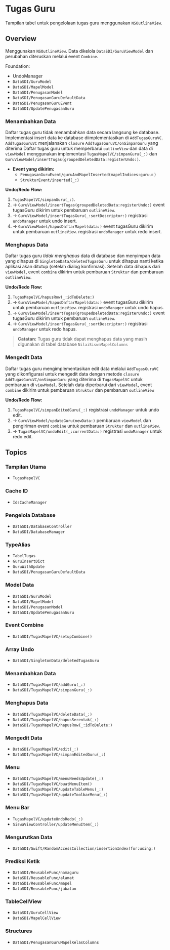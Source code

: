 # Tugas Guru

Tampilan tabel untuk pengelolaan tugas guru menggunakan `NSOutlineView`.

## Overview
Menggunakan `NSOutlineView`. Data dikelola ``DataSDI/GuruViewModel`` dan perubahan diteruskan melalui event `Combine`.

Foundation:
- UndoManager
- ``DataSDI/GuruModel``
- ``DataSDI/MapelModel``
- ``DataSDI/PenugasanModel``
- ``DataSDI/PenugasanGuruDefaultData``
- ``DataSDI/PenugasanGuruEvent``
- ``DataSDI/UpdatePenugasanGuru``

### Menambahkan Data
Daftar tugas guru tidak menambahkan data secara langsung ke database. Implementasi insert data ke database diimplementasikan di ``AddTugasGuruVC``. ``AddTugasGuruVC`` menjalanakan `closure` ``AddTugasGuruVC/onSimpanGuru`` yang diterima Daftar tugas guru untuk memperbarui `outlineView` dan data di `viewModel` menggunakan implementasi ``TugasMapelVC/simpanGuru(_:)`` dan ``GuruViewModel/insertTugas(groupedDeletedData:registerUndo:)``.

- **Event yang dikirim:**
    - ``PenugasanGuruEvent/guruAndMapelInserted(mapelIndices:guruu:)``
    - ``StrukturEvent/inserted(_:)``

**Undo/Redo Flow:**
1. ``TugasMapelVC/simpanGuru(_:)``.
2. → ``GuruViewModel/insertTugas(groupedDeletedData:registerUndo:)`` event tugasGuru dikirim untuk pembaruan `outlineView`.
3. → ``GuruViewModel/insertTugasGuru(_:sortDescriptor:)`` registrasi `undoManager` untuk undo insert. 
4. → ``GuruViewModel/hapusDaftarMapel(data:)`` event tugasGuru dikirim untuk pembaruan `outlineView`. registrasi `undoManager` untuk redo insert.

### Menghapus Data
Daftar tugas guru *tidak menghapus* data di database dan menyimpan data yang dihapus di ``SingletonData/deletedTugasGuru`` untuk dihapus nanti ketika aplikasi akan ditutup (setelah dialog konfirmasi). Setelah data dihapus dari `viewModel`, event `combine` dikirim untuk pembaruan ``Struktur`` dan pembaruan `outlineView`.

**Undo/Redo Flow:**
1. ``TugasMapelVC/hapusRow(_:idToDelete:)``
2. → ``GuruViewModel/hapusDaftarMapel(data:)`` event tugasGuru dikirim untuk pembaruan `outlineView`. registrasi `undoManager` untuk undo hapus.
3. → ``GuruViewModel/insertTugas(groupedDeletedData:registerUndo:)`` event tugasGuru dikirim untuk pembaruan `outlineView`.
4. → ``GuruViewModel/insertTugasGuru(_:sortDescriptor:)`` registrasi `undoManager` untuk redo hapus.

> **Catatan:**
> Tugas guru tidak dapat menghapus data yang masih digunakan di tabel database ``NilaiSiswaMapelColumns``

### Mengedit Data
Daftar tugas guru mengimplementasikan edit data melalui ``AddTugasGuruVC`` yang dikonfigurasi untuk mengedit data dengan metode `closure` ``AddTugasGuruVC/onSimpanGuru`` yang diterima di ``TugasMapelVC`` untuk pembaruan di `viewModel`. Setelah data diperbarui dari `viewModel`, event `combine` dikirim untuk pembaruan ``Struktur`` dan pembaruan `outlineView`

**Undo/Redo Flow:**
1. ``TugasMapelVC/simpanEditedGuru(_:)`` registrasi `undoManager` untuk undo edit.
2. → ``GuruViewModel/updateGuru(newData:)`` pembaruan `viewModel` dan pengiriman event `combine` untuk pembaruan ``Struktur`` dan `outlineView`.
3. → ``TugasMapelVC/undoEdit(_:currentData:)`` registrasi `undoManager` untuk redo edit.


## Topics

### Tampilan Utama
- ``TugasMapelVC``

### Cache ID
- ``IdsCacheManager``

### Pengelola Database
- ``DataSDI/DatabaseController``
- ``DataSDI/DatabaseManager``

### TypeAlias
- ``TabelTugas``
- ``GuruInsertDict``
- ``GuruWithUpdate``
- ``DataSDI/PenugasanGuruDefaultData``

### Model Data
- ``DataSDI/GuruModel``
- ``DataSDI/MapelModel``
- ``DataSDI/PenugasanModel``
- ``DataSDI/UpdatePenugasanGuru``

### Event Combine
- ``DataSDI/TugasMapelVC/setupCombine()``

### Array Undo
- ``DataSDI/SingletonData/deletedTugasGuru``

### Menambahkan Data
- ``DataSDI/TugasMapelVC/addGuru(_:)``
- ``DataSDI/TugasMapelVC/simpanGuru(_:)``

### Menghapus Data
- ``DataSDI/TugasMapelVC/deleteData(_:)``
- ``DataSDI/TugasMapelVC/hapusSerentak(_:)``
- ``DataSDI/TugasMapelVC/hapusRow(_:idToDelete:)``

### Mengedit Data
- ``DataSDI/TugasMapelVC/edit(_:)``
- ``DataSDI/TugasMapelVC/simpanEditedGuru(_:)``

### Menu
- ``DataSDI/TugasMapelVC/menuNeedsUpdate(_:)``
- ``DataSDI/TugasMapelVC/buatMenuItem()``
- ``DataSDI/TugasMapelVC/updateTableMenu(_:)``
- ``DataSDI/TugasMapelVC/updateToolbarMenu(_:)``

### Menu Bar
- ``TugasMapelVC/updateUndoRedo(_:)``
- ``SiswaViewController/updateMenuItem(_:)``

### Mengurutkan Data
- ``DataSDI/Swift/RandomAccessCollection/insertionIndex(for:using:)``

### Prediksi Ketik
- ``DataSDI/ReusableFunc/namaguru``
- ``DataSDI/ReusableFunc/alamat``
- ``DataSDI/ReusableFunc/mapel``
- ``DataSDI/ReusableFunc/jabatan``

### TableCellView
- ``DataSDI/GuruCellView``
- ``DataSDI/MapelCellView``

### Structures
- ``DataSDI/PenugasanGuruMapelKelasColumns``

